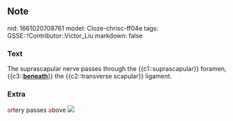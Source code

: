 ## Note
nid: 1661020708761
model: Cloze-chrisc-ff04e
tags: GSSE::!Contributor::Victor_Liu
markdown: false

### Text
The suprascapular nerve passes through the {{c1::suprascapular}}
foramen, {{c3::<b><u>beneath</u></b>}} the {{c2::transverse
scapular}} ligament.

### Extra
<font color="#FF0000">a</font>rtery passes <font color=
"#FF0000">a</font>bove <img src="suprascapular.png">
